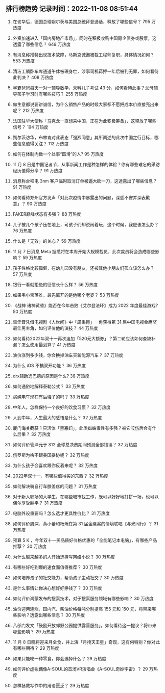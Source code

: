 
## 排行榜趋势 记录时间：2022-11-08 08:51:44
  
  1. 在访华后，德国总理朔尔茨与美国总统拜登通话，释放了哪些信号？ 795 万热度
    
  2. 外资加速进入「国内房地产市场」，同时在积极收购中国房企债券或股票，这透露了哪些信息？ 649 万热度
    
  3. 有消息称推特出现技术故障，马斯克诚邀被裁工程师复职，具体情况如何？ 553 万热度
    
  4. 清洁工躺卧车库通道午休被碾身亡，涉事司机羁押一年后被判无罪，如何看待此判决？ 408 万热度
    
  5. 学霸爸爸每天一对一辅导数学，未料儿子考试 43 分，如何看待此事？父母辅导孩子学习时有哪些技巧？ 255 万热度
    
  6. 做生意都说要讲诚信，为什么销售产品的时候大家都不愿把成本价直接亮出来呢？ 212 万热度
    
  7. 法国驻华大使称「马克龙一直想来中国，正在为此积极筹备」，这释放了哪些信号？ 194 万热度
    
  8. 朔尔茨访华，布林肯对此表态「强烈同意」其所阐述的此次中国之行目标，哪些信息值得关注？ 112 万热度
    
  9. 如何在体制内做一个处事“圆滑”的人? 95 万热度
    
  10. 11 月 8 日是中国记者节，从事新闻工作是种怎样的体验？你有哪些难忘的采访经历值得分享？ 91 万热度
    
  11. 消息称台积电 3nm 客户临时取消订单被逼大砍一刀，这透露出了哪些信息？ 91 万热度
    
  12. 如何看待郑州官方发声「对此次疫情中暴露出的问题，深感不安并深表歉意」？ 90 万热度
    
  13. FAKER巅峰状态有多强？ 88 万热度
    
  14. 儿子被几个孩子压在地上，可孩子们却说闹着玩，这个时候，我应该怎么办？ 76 万热度
    
  15. 什么是「无效」的关心？ 59 万热度
    
  16. 11 月 7 日消息 Meta 据悉将在本周开始大规模裁员，此次裁员将会造成哪些影响？ 59 万热度
    
  17. 孩子性格比较孤僻，在幼儿园没有朋友，还被其他小朋友们孤立该怎么办？ 57 万热度
    
  18. 银行一看就拒绝的征信长什么样？ 56 万热度
    
  19. 如果韦小宝落难，最先离开的是他哪个老婆？ 53 万热度
    
  20. 《战神 诸神黄昏》能否在今年击败《艾尔登法环》成为 2022 年度最佳游戏? 50 万热度
    
  21. 雷佳音凭借电视剧《人世间》中「周秉昆」一角获得第 31 届中国电视金鹰奖最佳男主角，如何评价他的演技？ 44 万热度
    
  22. 如何看待2022年双十一再次追加「520元大额券」？第二轮应该如何查缺补漏？怎么使用最划算？ 41 万热度
    
  23. 油价涨到多少钱，你会换掉油车买新能源汽车？ 37 万热度
    
  24. 为什么 iOS 不搞双开功能？ 36 万热度
    
  25. drx辅助选巴德的原因是什么? 36 万热度
    
  26. 如何通俗地解释泰勒公式？ 33 万热度
    
  27. 买纯电车现在有后悔了的吗？ 33 万热度
    
  28. 中年人，怎样保持一个良好的饮食习惯？ 32 万热度
    
  29. 人到中年，人生最大的感悟是什么？ 32 万热度
    
  30. 厦门海关截获 1 只活体「黑寡妇」，此类蜘蛛毒性有多强？被它咬伤后会有什么后果？ 32 万热度
    
  31. 如何评价管泽元于 S12 全球总决赛期间预测全部错误？ 32 万热度
    
  32. 俄罗斯为啥不跟美国妥协呢？ 32 万热度
    
  33. 为什么孩子会喜欢跟你反着来呢？ 32 万热度
    
  34. 2022年双十一，有哪些值得买的东西？ 32 万热度
    
  35. 如何解决骑自行车膝盖疼的问题？ 31 万热度
    
  36. 对于新入职场的大学生，在哪些城市找工作，既可以好好地打拼一场，也可以偶尔享受躺平？ 31 万热度
    
  37. 电脑外设重要吗？怎么选才更具性价比？ 31 万热度
    
  38. 如何评价周深、黄小蕾和杨烁在第 31 届金鹰奖的情境联唱《与光同行》？ 31 万热度
    
  39. 预算 5 K ，今年双十一买品质好价格优惠的「全能笔记本电脑」，有哪些产品推荐？ 30 万热度
    
  40. 为什么越来越多的人开始选择写网络小说？ 30 万热度
    
  41. 有哪些好吃到爆的速食面值得推荐？ 30 万热度
    
  42. 如何培养孩子的社交能力，帮助孩子主动社交？ 30 万热度
    
  43. 是什么事情让你决心想好好挣钱了？ 30 万热度
    
  44. 如何评价鸿蒙发布的搜索技术，对于搜索服务领域有哪些影响？ 30 万热度
    
  45. 油价迎两连涨，国内汽、柴油价格每吨分别提高 155 元和 150 元，将带来哪些影响？透露出哪些信息？ 30 万热度
    
  46. 八部门发文「鼓励开放郊野公园提供露营服务」，如何看待这一提议？将带来哪些影响？ 29 万热度
    
  47. 11 月 8 日晚将迎来月全食，并上演「月掩天王星」奇观，这有何特别？你对此有哪些期待？ 29 万热度
    
  48. 如果只能吃一种零食，你会选择什么？ 29 万热度
    
  49. 如何评价虚拟偶像A-SOUL的首场VR演唱会《A-SOUL奇妙宇宙》？ 29 万热度
    
  50. 怎样拯救写作中的用语匮乏？ 29 万热度
    